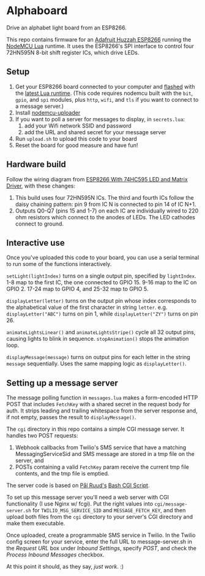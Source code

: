 # Alphaboard

Drive an alphabet light board from an ESP8266.

This repo contains firmware for an [Adafruit Huzzah ESP8266](https://www.adafruit.com/product/2471) 
running the [NodeMCU Lua](https://learn.adafruit.com/adafruit-huzzah-esp8266-breakout/using-nodemcu-lua) runtime. 
It uses the ESP8266's SPI interface to control four 72HN595N 8-bit shift register ICs, which drive LEDs.

## Setup

1. Get your ESP8266 board connected to your computer and
[flashed](https://nodemcu.readthedocs.io/en/latest/en/flash/) with the
[latest Lua runtime](https://nodemcu-build.com/). (This code requires nodemcu built with the `bit`, `gpio`, and `spi` modules, plus `http`, `wifi`, and `tls` if you want to connect to a message server.)
1. Install [nodemcu-uploader](https://github.com/kmpm/nodemcu-uploader)
1. If you want to poll a server for messages to display, in `secrets.lua`:
    1. add your Wifi network SSID and password
    1. add the URL and shared secret for your message server
1. Run `upload.sh` to upload this code to your board
1. Reset the board for good measure and have fun!

## Hardware build

Follow the wiring diagram from [ESP8266 With 74HC595 LED and Matrix Driver](https://www.instructables.com/NODEMCU-LUA-ESP8266-With-74HC595-LED-and-Matrix-Dr/), with these changes:

1. This build uses four 72HN595N ICs. The third and fourth ICs follow the daisy chaining pattern: pin 9 from IC N is connected to pin 14 of IC N+1.
2. Outputs Q0-Q7 (pins 15 and 1-7) on each IC are individually wired to 220 ohm resistors which connect to the anodes of LEDs. The LED cathodes connect to ground.

## Interactive use

Once you've uploaded this code to your board, you can use a serial terminal to
run some of the functions interactively.

`setLight(lightIndex)` turns on a single output pin, specified by `lightIndex`.
1-8 map to the first IC, the one connected to GPIO 15. 9-16 map to the IC on GPIO 2. 17-24 map to GPIO 4, and 25-32 map to GPIO 5.

`displayLetter(letter)` turns on the output pin whose index corresponds to the alphabetical value
of the first character in string `letter`. e.g. `displayLetter("ABC")` turns on pin 1,
while `displayLetter("ZY")` turns on pin 26.

`animateLightsLinear()` and `animateLightsStripe()` cycle all 32 output pins, causing lights to blink in sequence. `stopAnimation()` stops the animation loop.

`displayMessage(message)` turns on output pins for each letter in the string `message` sequentially. Uses the same mapping logic as  `displayLetter()`.

## Setting up a message server

The message polling function in `messages.lua` makes a form-encoded HTTP POST that includes `FetchKey` with a shared secret in the request body for auth. It strips leading and trailing whitespace from the server response and, if not empty, passes the result to `displayMessage()`.

The `cgi` directory in this repo contains a simple CGI message server. It handles two POST requests:

1. Webhook callbacks from Twilio's SMS service that have a matching MessagingServiceSid and SMS message are stored in a tmp file on the server, and
1. POSTs containing a valid `FetchKey` param receive the current tmp file contents, and the tmp file is emptied.

The server code is based on [Pål Ruud's](https://github.com/ruudud) [Bash CGI Script](https://github.com/ruudud/cgi).

To set up this message server you'll need a web server with CGI functionality (I use Nginx w/ fcgi). Put the right values into `cgi/message-server.sh` for `TWILIO_MSG_SERVICE_SID` and `MESSAGE_FETCH_KEY`, and then upload both files from the `cgi` directory to your server's CGI directory and make them executable.

Once uploaded, create a programmable SMS service in Twilio. In the Twilio config screen for your service, enter the full URL to message-server.sh in the *Request URL* box under *Inbound Settings*, specify *POST*, and check the *Process Inbound Messages* checkbox.

At this point it should, as they say, _just work_. :)
